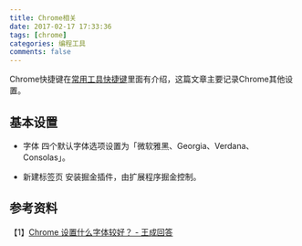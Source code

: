 ```yaml
---
title: Chrome相关
date: 2017-02-17 17:33:36
tags: [chrome]
categories: 编程工具
comments: false
---
```


Chrome快捷键在[常用工具快捷键](http://xiaogliu.github.io/2017/02/14/%E5%B8%B8%E7%94%A8%E5%B7%A5%E5%85%B7%E5%BF%AB%E6%8D%B7%E9%94%AE/)里面有介绍，这篇文章主要记录Chrome其他设置。

## 基本设置

- 字体
 四个默认字体选项设置为「微软雅黑、Georgia、Verdana、Consolas」。

- 新建标签页
 安装掘金插件，由扩展程序掘金控制。

## 参考资料
【1】[Chrome 设置什么字体较好？ - 王成回答](https://www.zhihu.com/question/20365811)
